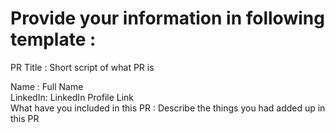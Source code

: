 # Provide your information in following template :

PR Title : Short script of what PR is 

Name : Full Name <br>
LinkedIn: LinkedIn Profile Link <br>
What have you included in this PR : Describe the things you had added up in this PR <br>
